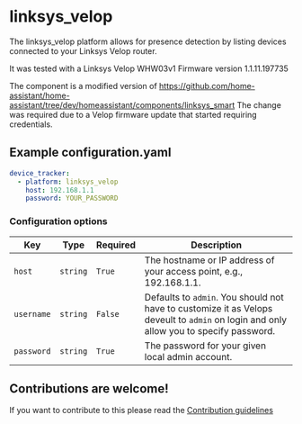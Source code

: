 # linksys_velop
The linksys_velop platform allows for presence detection by listing devices connected to your Linksys Velop router.

It was tested with a Linksys Velop WHW03v1 Firmware version 1.1.11.197735

The component is a modified version of https://github.com/home-assistant/home-assistant/tree/dev/homeassistant/components/linksys_smart
The change was required due to a Velop firmware update that started requiring credentials.

## Example configuration.yaml

```yaml
device_tracker:
  - platform: linksys_velop
    host: 192.168.1.1
    password: YOUR_PASSWORD
```

### Configuration options

Key | Type | Required | Description
-- | -- | -- | --
`host` | `string` | `True` | The hostname or IP address of your access point, e.g., 192.168.1.1.
`username` | `string` | `False` | Defaults to `admin`. You should not have to customize it as Velops deveult to `admin` on login and only allow you to specify password.
`password` | `string` | `True` | The password for your given local admin account.

## Contributions are welcome!

If you want to contribute to this please read the [Contribution guidelines](CONTRIBUTING.md)
